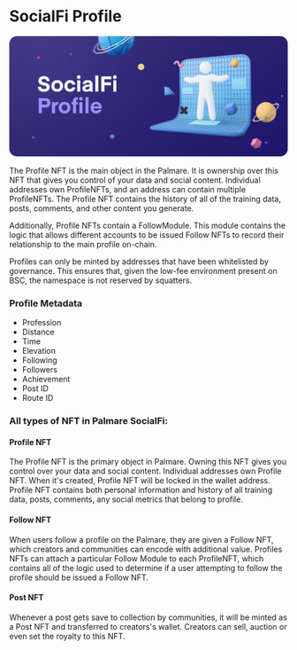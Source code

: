 # SocialFi Profile

![](<../.gitbook/assets/Desktop - 9.png>)

The Profile NFT is the main object in the Palmare. It is ownership over this NFT that gives you control of your data and social content. Individual addresses own ProfileNFTs, and an address can contain multiple ProfileNFTs. The Profile NFT contains the history of all of the training data, posts, comments, and other content you generate.

Additionally, Profile NFTs contain a FollowModule. This module contains the logic that allows different accounts to be issued Follow NFTs to record their relationship to the main profile on-chain.

Profiles can only be minted by addresses that have been whitelisted by governance. This ensures that, given the low-fee environment present on BSC, the namespace is not reserved by squatters.

### Profile Metadata

* Profession
* Distance
* Time
* Elevation
* Following
* Followers
* Achievement&#x20;
* Post ID
* Route ID

### All types of NFT in Palmare SocialFi:

#### **Profile NFT**

The Profile NFT is the primary object in Palmare. Owning this NFT gives you control over your data and social content. Individual addresses own Profile NFT. When it's created, Profile NFT will be locked in the wallet address. Profile NFT contains both personal information and history of all training data, posts, comments, any social metrics that belong to profile.

#### **Follow NFT**

When users follow a profile on the Palmare, they are given a Follow NFT, which creators and communities can encode with additional value. Profiles NFTs can attach a particular Follow Module to each ProfileNFT, which contains all of the logic used to determine if a user attempting to follow the profile should be issued a Follow NFT.

#### **Post NFT**

Whenever a post gets save to collection by communities, it will be minted as a Post NFT and transferred to creators's wallet. Creators can sell, auction or even set the royalty to this NFT.



&#x20;

